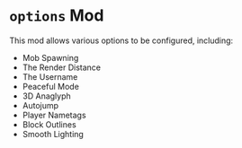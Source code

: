 # `options` Mod
This mod allows various options to be configured, including:

* Mob Spawning
* The Render Distance
* The Username
* Peaceful Mode
* 3D Anaglyph
* Autojump
* Player Nametags
* Block Outlines
* Smooth Lighting
